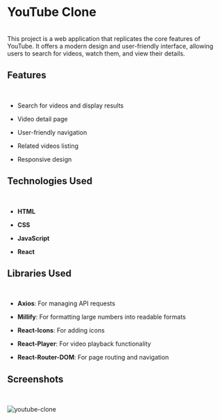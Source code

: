 
# YouTube Clone
<br/>
This project is a web application that replicates the core features of YouTube.
It offers a modern design and user-friendly interface, allowing users to search for videos, watch them, and view their details.

## Features
<br/>

- Search for videos and display results
  
- Video detail page
  
- User-friendly navigation
  
- Related videos listing
  
- Responsive design

## Technologies Used
<br/>

- **HTML**
  
- **CSS**
  
- **JavaScript**
  
- **React**

## Libraries Used
<br/>

- **Axios**: For managing API requests
  
- **Millify**: For formatting large numbers into readable formats
  
- **React-Icons**: For adding icons
  
- **React-Player**: For video playback functionality
  
- **React-Router-DOM**: For page routing and navigation


## Screenshots
<br/>


![youtube-clone](https://github.com/user-attachments/assets/882c4b39-7cc0-4032-8c6d-0bc65e177786)




  
